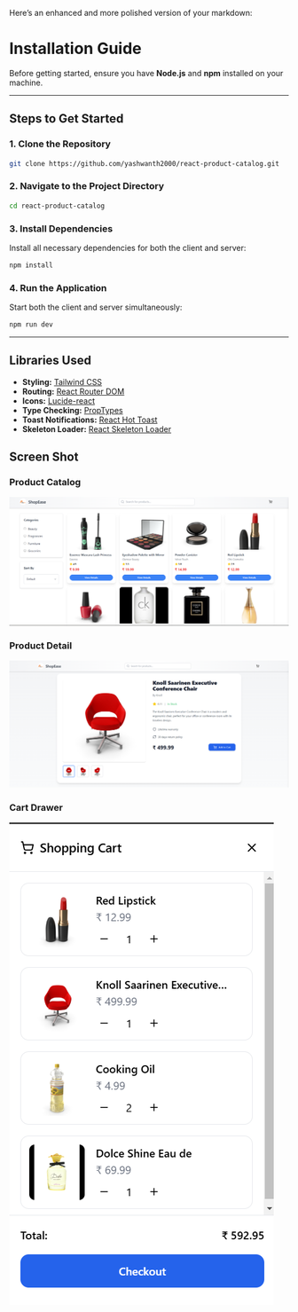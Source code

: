 Here’s an enhanced and more polished version of your markdown:

# Installation Guide

Before getting started, ensure you have **Node.js** and **npm** installed on your machine.

---

## Steps to Get Started

### 1. Clone the Repository

```bash
git clone https://github.com/yashwanth2000/react-product-catalog.git
```

### 2. Navigate to the Project Directory

```bash
cd react-product-catalog
```

### 3. Install Dependencies

Install all necessary dependencies for both the client and server:

```bash
npm install
```

### 4. Run the Application

Start both the client and server simultaneously:

```bash
npm run dev
```

---

## Libraries Used

- **Styling:** [Tailwind CSS](https://tailwindcss.com)
- **Routing:** [React Router DOM](https://reactrouter.com)
- **Icons:** [Lucide-react](https://lucide.dev)
- **Type Checking:** [PropTypes](https://www.npmjs.com/package/prop-types)
- **Toast Notifications:** [React Hot Toast](https://react-hot-toast.com)
- **Skeleton Loader:** [React Skeleton Loader](https://www.npmjs.com/package/react-loading-skeleton)

## Screen Shot

### Product Catalog
![Product Catalog](./src/assets/product-catalog.png)

### Product Detail
![Product Detail](./src/assets/product-detail.png)

### Cart Drawer
![Cart Drawer](./src/assets/cart-drawer.png)

